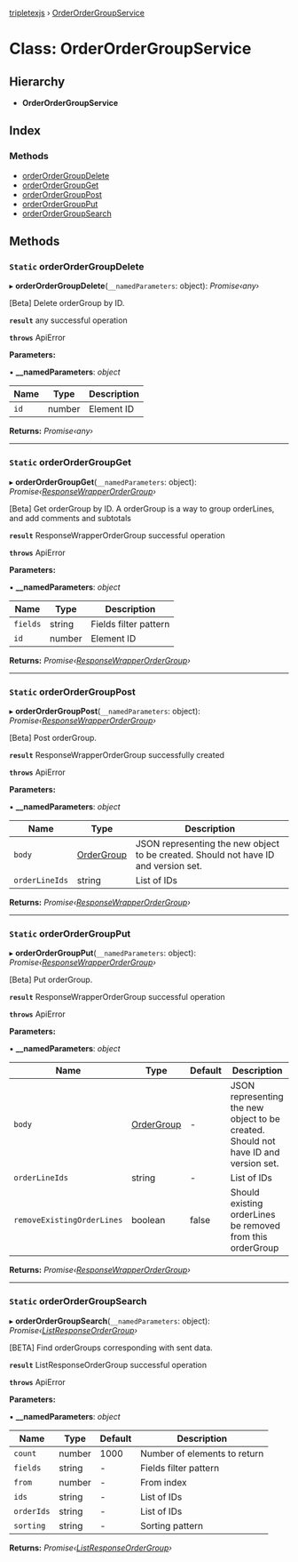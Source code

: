 [tripletexjs](../README.md) › [OrderOrderGroupService](orderordergroupservice.md)

# Class: OrderOrderGroupService

## Hierarchy

* **OrderOrderGroupService**

## Index

### Methods

* [orderOrderGroupDelete](orderordergroupservice.md#static-orderordergroupdelete)
* [orderOrderGroupGet](orderordergroupservice.md#static-orderordergroupget)
* [orderOrderGroupPost](orderordergroupservice.md#static-orderordergrouppost)
* [orderOrderGroupPut](orderordergroupservice.md#static-orderordergroupput)
* [orderOrderGroupSearch](orderordergroupservice.md#static-orderordergroupsearch)

## Methods

### `Static` orderOrderGroupDelete

▸ **orderOrderGroupDelete**(`__namedParameters`: object): *Promise‹any›*

[Beta] Delete orderGroup by ID.

**`result`** any successful operation

**`throws`** ApiError

**Parameters:**

▪ **__namedParameters**: *object*

Name | Type | Description |
------ | ------ | ------ |
`id` | number | Element ID |

**Returns:** *Promise‹any›*

___

### `Static` orderOrderGroupGet

▸ **orderOrderGroupGet**(`__namedParameters`: object): *Promise‹[ResponseWrapperOrderGroup](../interfaces/responsewrapperordergroup.md)›*

[Beta] Get orderGroup by ID. A orderGroup is a way to group orderLines, and add comments and subtotals

**`result`** ResponseWrapperOrderGroup successful operation

**`throws`** ApiError

**Parameters:**

▪ **__namedParameters**: *object*

Name | Type | Description |
------ | ------ | ------ |
`fields` | string | Fields filter pattern |
`id` | number | Element ID |

**Returns:** *Promise‹[ResponseWrapperOrderGroup](../interfaces/responsewrapperordergroup.md)›*

___

### `Static` orderOrderGroupPost

▸ **orderOrderGroupPost**(`__namedParameters`: object): *Promise‹[ResponseWrapperOrderGroup](../interfaces/responsewrapperordergroup.md)›*

[Beta] Post orderGroup.

**`result`** ResponseWrapperOrderGroup successfully created

**`throws`** ApiError

**Parameters:**

▪ **__namedParameters**: *object*

Name | Type | Description |
------ | ------ | ------ |
`body` | [OrderGroup](../interfaces/ordergroup.md) | JSON representing the new object to be created. Should not have ID and version set. |
`orderLineIds` | string | List of IDs |

**Returns:** *Promise‹[ResponseWrapperOrderGroup](../interfaces/responsewrapperordergroup.md)›*

___

### `Static` orderOrderGroupPut

▸ **orderOrderGroupPut**(`__namedParameters`: object): *Promise‹[ResponseWrapperOrderGroup](../interfaces/responsewrapperordergroup.md)›*

[Beta] Put orderGroup.

**`result`** ResponseWrapperOrderGroup successful operation

**`throws`** ApiError

**Parameters:**

▪ **__namedParameters**: *object*

Name | Type | Default | Description |
------ | ------ | ------ | ------ |
`body` | [OrderGroup](../interfaces/ordergroup.md) | - | JSON representing the new object to be created. Should not have ID and version set. |
`orderLineIds` | string | - | List of IDs |
`removeExistingOrderLines` | boolean | false | Should existing orderLines be removed from this orderGroup |

**Returns:** *Promise‹[ResponseWrapperOrderGroup](../interfaces/responsewrapperordergroup.md)›*

___

### `Static` orderOrderGroupSearch

▸ **orderOrderGroupSearch**(`__namedParameters`: object): *Promise‹[ListResponseOrderGroup](../interfaces/listresponseordergroup.md)›*

[BETA] Find orderGroups corresponding with sent data.

**`result`** ListResponseOrderGroup successful operation

**`throws`** ApiError

**Parameters:**

▪ **__namedParameters**: *object*

Name | Type | Default | Description |
------ | ------ | ------ | ------ |
`count` | number | 1000 | Number of elements to return |
`fields` | string | - | Fields filter pattern |
`from` | number | - | From index |
`ids` | string | - | List of IDs |
`orderIds` | string | - | List of IDs |
`sorting` | string | - | Sorting pattern |

**Returns:** *Promise‹[ListResponseOrderGroup](../interfaces/listresponseordergroup.md)›*
